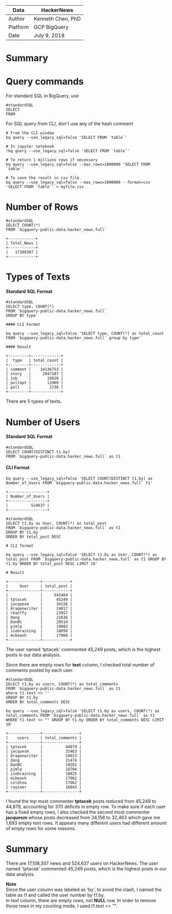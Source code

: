 |Data | HackerNews |
|---------|-------------|
|Author | Kenneth Chen, PhD|
|Platform | GCP BigQuery |
|Date | July 9, 2018 |

# Summary

# Query commands
For standard SQL in BigQuery, use 
```
#standardSQL
SELECT
FROM
```

For SQL query from CLI, don't use any of the hash comment
```
# From the CLI window
bq query --use_legacy_sql=false 'SELECT FROM `table`'

# In jupyter notebook
!bq query --use_legacy_sql=false 'SELECT FROM `table`'

# To return 1 millions rows if necessary 
bq query --use_legacy_sql=false --max_rows=1000000 'SELECT FROM `table`' 

# To save the result in csv file
bq query --use_legacy_sql=false --max_rows=1000000 --format=csv 'SELECT FROM `table`' > myfile.csv
```


# Number of Rows
```
#standardSQL
SELECT COUNT(*)
FROM `bigquery-public-data.hacker_news.full` 
```

```
+------------+
| Total_News |
+------------+
|   17108307 |
+------------+
```

# Types of Texts
#### Standard SQL Format  
```
#standardSQL  
SELECT type, COUNT(*)  
FROM `bigquery-public-data.hacker_news.full`   
GROUP BY type  

#### CLI Format  

bq query --use_legacy_sql=false 'SELECT type, COUNT(*) as total_count FROM `bigquery-public-data.hacker_news.full` group by type'

#### Result 

+---------+-------------+
|  type   | total_count |
+---------+-------------+
| comment |    14136753 |
| story   |     2947287 |
| job     |       10620 |
| pollopt |       11909 |
| poll    |        1738 |
+---------+-------------+
```
There are 5 types of texts.  

# Number of Users
#### Standard SQL Format  
```
#standardSQL
SELECT COUNT(DISTINCT t1.by)
FROM `bigquery-public-data.hacker_news.full` as t1
```

#### CLI Format  
```
bq query --use_legacy_sql=false 'SELECT COUNT(DISTINCT t1.by) as Number_of_Users FROM `bigquery-public-data.hacker_news.full` t1'
```

```
+-----------------+
| Number_of_Users |
+-----------------+
|          524637 |
+-----------------+
```

```
#standardSQL
SELECT t1.by as User, COUNT(*) as total_post
FROM `bigquery-public-data.hacker_news.full` as t1 
GROUP BY t1.by
ORDER BY total_post DESC

# CLI format

bq query --use_legacy_sql=false 'SELECT t1.by as User, COUNT(*) as total_post FROM `bigquery-public-data.hacker_news.full` as t1 GROUP BY t1.by ORDER BY total_post DESC LIMIT 10'

# Result

+--------------+------------+
|     User     | total_post |
+--------------+------------+
|              |     541464 |
| tptacek      |      45249 |
| jacquesm     |      34156 |
| dragonwriter |      24017 |
| rbanffy      |      23957 |
| dang         |      21636 |
| DanBC        |      20514 |
| pjmlp        |      19083 |
| icebraining  |      18056 |
| mikeash      |      17968 |
+--------------+------------+
```
The user named 'tptacek' commented 45,249 posts, which is the highest posts in our data analysis. 

Since there are empty rows for **text** column, I checked total number of comments posted by each user. 

```
#standardSQL
SELECT t1.by as users, COUNT(*) as total_comments
FROM `bigquery-public-data.hacker_news.full` as t1 
where t1.text <> ''
GROUP BY t1.by
ORDER BY total_comments DESC

bq query --use_legacy_sql=false 'SELECT t1.by as users, COUNT(*) as total_comments FROM `bigquery-public-data.hacker_news.full` as t1 WHERE t1.text <> "" GROUP BY t1.by ORDER BY total_comments DESC LIMIT 10'

+--------------+----------------+
|    users     | total_comments |
+--------------+----------------+
| tptacek      |          44879 |
| jacquesm     |          32463 |
| dragonwriter |          24013 |
| dang         |          21474 |
| DanBC        |          19281 |
| pjmlp        |          18704 |
| icebraining  |          18025 |
| mikeash      |          17962 |
| coldtea      |          17662 |
| rayiner      |          16043 |
+--------------+----------------+
```
I found the top most commenter **tptacek** posts reduced from 45,249 to 44,879, accounting for 370 deficits in empty row. To make sure if each user has a fixed empty rows, I also checked the second most commenter **jacquesm** whose posts decreased from 34,156 to 32,463 which gave me 1,693 empty text rows. It appears many different users had different amount of empty rows for some reasons. 

# Summary
There are 17,108,307 news and 524,637 users on HackerNews. The user named 'tptacek' commented 45,249 posts, which is the highest posts in our data analysis.

**Note**  
Since the user column was labeled as 'by', to avoid the clash, I named the table as t1 and called the user number by t1.by.  
In text column, there are empty rows, not **NULL** row. In order to remove those rows in my counting mode, I used t1.text <> "".





